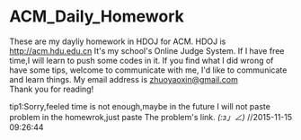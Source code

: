 # ACM_Daily_Homework 
These are my dayliy homework in HDOJ for ACM.
HDOJ is http://acm.hdu.edu.cn It's my school's Online Judge System.
If I have free time,I will learn to push some codes in it.
If you find what I did wrong of have some tips, welcome to communicate with me, I'd like to communicate and learn things.
My email address is zhuoyaoxin@gmail.com  
Thank you for reading!

tip1:Sorry,feeled time is not enough,maybe in the future I will not paste problem in the homewrok,just paste The problem's link. _(:з」∠)_     //2015-11-15 09:26:44
